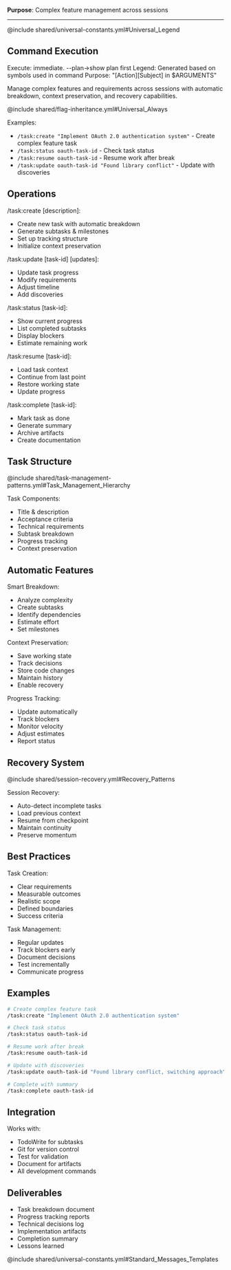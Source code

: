**Purpose**: Complex feature management across sessions

---

@include shared/universal-constants.yml#Universal_Legend

## Command Execution
Execute: immediate. --plan→show plan first
Legend: Generated based on symbols used in command
Purpose: "[Action][Subject] in $ARGUMENTS"

Manage complex features and requirements across sessions with automatic breakdown, context preservation, and recovery capabilities.

@include shared/flag-inheritance.yml#Universal_Always

Examples:
- `/task:create "Implement OAuth 2.0 authentication system"` - Create complex feature task
- `/task:status oauth-task-id` - Check task status  
- `/task:resume oauth-task-id` - Resume work after break
- `/task:update oauth-task-id "Found library conflict"` - Update with discoveries

## Operations

/task:create [description]:
- Create new task with automatic breakdown
- Generate subtasks & milestones
- Set up tracking structure
- Initialize context preservation

/task:update [task-id] [updates]:
- Update task progress
- Modify requirements
- Adjust timeline
- Add discoveries

/task:status [task-id]:
- Show current progress
- List completed subtasks
- Display blockers
- Estimate remaining work

/task:resume [task-id]:
- Load task context
- Continue from last point
- Restore working state
- Update progress

/task:complete [task-id]:
- Mark task as done
- Generate summary
- Archive artifacts
- Create documentation

## Task Structure

@include shared/task-management-patterns.yml#Task_Management_Hierarchy

Task Components:
- Title & description
- Acceptance criteria
- Technical requirements
- Subtask breakdown
- Progress tracking
- Context preservation

## Automatic Features

Smart Breakdown:
- Analyze complexity
- Create subtasks
- Identify dependencies
- Estimate effort
- Set milestones

Context Preservation:
- Save working state
- Track decisions
- Store code changes
- Maintain history
- Enable recovery

Progress Tracking:
- Update automatically
- Track blockers
- Monitor velocity
- Adjust estimates
- Report status

## Recovery System

@include shared/session-recovery.yml#Recovery_Patterns

Session Recovery:
- Auto-detect incomplete tasks
- Load previous context
- Resume from checkpoint
- Maintain continuity
- Preserve momentum

## Best Practices

Task Creation:
- Clear requirements
- Measurable outcomes
- Realistic scope
- Defined boundaries
- Success criteria

Task Management:
- Regular updates
- Track blockers early
- Document decisions
- Test incrementally
- Communicate progress

## Examples

```bash
# Create complex feature task
/task:create "Implement OAuth 2.0 authentication system"

# Check task status
/task:status oauth-task-id

# Resume work after break
/task:resume oauth-task-id

# Update with discoveries
/task:update oauth-task-id "Found library conflict, switching approach"

# Complete with summary
/task:complete oauth-task-id
```

## Integration

Works with:
- TodoWrite for subtasks
- Git for version control
- Test for validation
- Document for artifacts
- All development commands

## Deliverables

- Task breakdown document
- Progress tracking reports
- Technical decisions log
- Implementation artifacts
- Completion summary
- Lessons learned

@include shared/universal-constants.yml#Standard_Messages_Templates